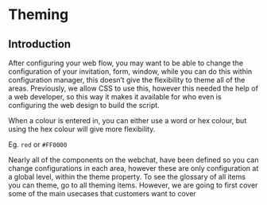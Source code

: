 # Theming

## Introduction

After configuring your web flow, you may want to be able to change the configuration of your invitation, form, window, while you can do this within configuration manager, this doesn’t give the flexibility to theme all of the areas. Previously, we allow CSS to use this, however this needed the help of a web developer, so this way it makes it available for who even is configuring the web design to build the script. 

When a colour is entered in, you can either use a word or hex colour, but using the hex colour will give more flexibility. 

Eg. `red` or `#FF0000` 

Nearly all of the components on the webchat, have been defined so you can change configurations in each area, however these are only configuration at a global level, within the theme property. To see the glossary of all items you can theme, go to all theming items. However, we are going to first cover some of the main usecases that customers want to cover

